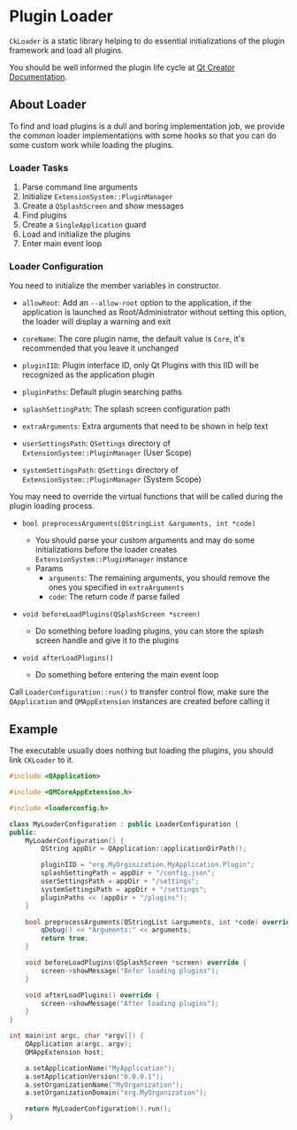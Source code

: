 # Plugin Loader

`CkLoader` is a static library helping to do essential initializations of the plugin framework and load all plugins.

You should be well informed the plugin life cycle at [Qt Creator Documentation](https://doc.qt.io/qtcreator-extending/plugin-lifecycle.html).

## About Loader

To find and load plugins is a dull and boring implementation job, we provide the common loader implementations with some hooks so that you can do some custom work while loading the plugins.

### Loader Tasks

1. Parse command line arguments
2. Initialize `ExtensionSystem::PluginManager`
3. Create a `QSplashScreen` and show messages
4. Find plugins
5. Create a `SingleApplication` guard
6. Load and initialize the plugins
7. Enter main event loop

### Loader Configuration

You need to initialize the member variables in constructor.

+ `allowRoot`: Add an `--allow-root` option to the application, if the application is launched as Root/Administrator without setting this option, the loader will display a warning and exit

+ `coreName`: The core plugin name, the default value is `Core`, it's recommended that you leave it unchanged

+ `pluginIID`: Plugin interface ID, only Qt Plugins with this IID will be recognized as the application plugin

+ `pluginPaths`: Default plugin searching paths

+ `splashSettingPath`: The splash screen configuration path

+ `extraArguments`: Extra arguments that need to be shown in help text

+ `userSettingsPath`: `QSettings` directory of `ExtensionSystem::PluginManager` (User Scope)

+ `systemSettingsPath`: `QSettings` directory of `ExtensionSystem::PluginManager` (System Scope)

You may need to override the virtual functions that will be called during the plugin loading process.

+ `bool preprocessArguments(QStringList &arguments, int *code)`
    + You should parse your custom arguments and may do some initializations before the loader creates `ExtensionSystem::PluginManager` instance
    + Params
        + `arguments`: The remaining arguments, you should remove the ones you specified in `extraArguments`
        + `code`: The return code if parse failed

+ `void beforeLoadPlugins(QSplashScreen *screen)`
    + Do something before loading plugins, you can store the splash screen handle and give it to the plugins

+ `void afterLoadPlugins()`
    + Do something before entering the main event loop

Call `LoaderConfiguration::run()` to transfer control flow, make sure the `QApplication` and `QMAppExtension` instances are created before calling it

## Example

The executable usually does nothing but loading the plugins, you should link `CKLoader` to it.

```c++
#include <QApplication>

#include <QMCoreAppExtension.h>

#include <loaderconfig.h>

class MyLoaderConfiguration : public LoaderConfiguration {
public:
    MyLoaderConfiguration() {
        QString appDir = QApplication::applicationDirPath();

        pluginIID = "org.MyOrginization.MyApplication.Plugin";
        splashSettingPath = appDir + "/config.json";
        userSettingsPath = appDir + "/settings";
        systemSettingsPath = appDir + "/settings";
        pluginPaths << (appDir + "/plugins");
    }

    bool preprocessArguments(QStringList &arguments, int *code) override {
        qDebug() << "Arguments:" << arguments;
        return true;
    }

    void beforeLoadPlugins(QSplashScreen *screen) override {
        screen->showMessage("Befor loading plugins");
    }

    void afterLoadPlugins() override {
        screen->showMessage("After loading plugins");
    }
}

int main(int argc, char *argv[]) {
    QApplication a(argc, argv);
    QMAppExtension host;

    a.setApplicationName("MyApplication");
    a.setApplicationVersion("0.0.0.1");
    a.setOrganizationName("MyOrganization");
    a.setOrganizationDomain("org.MyOrganization");

    return MyLoaderConfiguration().run();
}
```